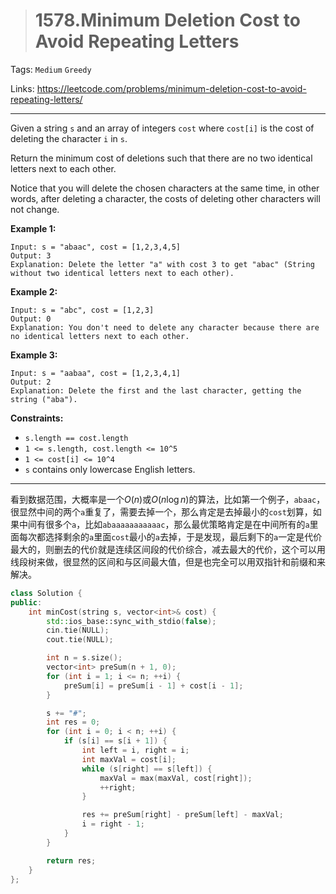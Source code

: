 > # 1578.Minimum Deletion Cost to Avoid Repeating Letters

Tags: `Medium` `Greedy`

Links: https://leetcode.com/problems/minimum-deletion-cost-to-avoid-repeating-letters/

-----

Given a string `s` and an array of integers `cost` where `cost[i]` is the cost of deleting the character `i` in `s`.

Return the minimum cost of deletions such that there are no two identical letters next to each other.

Notice that you will delete the chosen characters at the same time, in other words, after deleting a character, the costs of deleting other characters will not change.

**Example 1:**

```
Input: s = "abaac", cost = [1,2,3,4,5]
Output: 3
Explanation: Delete the letter "a" with cost 3 to get "abac" (String without two identical letters next to each other).
```

**Example 2:**

```
Input: s = "abc", cost = [1,2,3]
Output: 0
Explanation: You don't need to delete any character because there are no identical letters next to each other.
```

**Example 3:**

```
Input: s = "aabaa", cost = [1,2,3,4,1]
Output: 2
Explanation: Delete the first and the last character, getting the string ("aba").
```

**Constraints:**

- `s.length == cost.length`
- `1 <= s.length, cost.length <= 10^5`
- `1 <= cost[i] <= 10^4`
- `s` contains only lowercase English letters.

-------

看到数据范围，大概率是一个$O(n)$或$O(n \log {n})$的算法，比如第一个例子，`abaac`，很显然中间的两个`a`重复了，需要去掉一个，那么肯定是去掉最小的`cost`划算，如果中间有很多个`a`，比如`abaaaaaaaaaaac`，那么最优策略肯定是在中间所有的`a`里面每次都选择剩余的`a`里面`cost`最小的`a`去掉，于是发现，最后剩下的`a`一定是代价最大的，则删去的代价就是连续区间段的代价综合，减去最大的代价，这个可以用线段树来做，很显然的区间和与区间最大值，但是也完全可以用双指针和前缀和来解决。

```c++
class Solution {
public:
    int minCost(string s, vector<int>& cost) {
    	std::ios_base::sync_with_stdio(false);
    	cin.tie(NULL);
    	cout.tie(NULL);

    	int n = s.size();
    	vector<int> preSum(n + 1, 0);
    	for (int i = 1; i <= n; ++i) {
    		preSum[i] = preSum[i - 1] + cost[i - 1];
    	}

    	s += "#";
    	int res = 0;
    	for (int i = 0; i < n; ++i) {
    		if (s[i] == s[i + 1]) {
    			int left = i, right = i;
    			int maxVal = cost[i];
    			while (s[right] == s[left]) {
    				maxVal = max(maxVal, cost[right]);
    				++right;
    			}

    			res += preSum[right] - preSum[left] - maxVal;
    			i = right - 1;
    		}
    	}

    	return res;
    }
};
```

